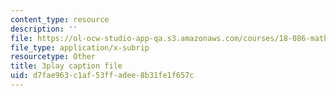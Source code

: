 ```yaml
---
content_type: resource
description: ''
file: https://ol-ocw-studio-app-qa.s3.amazonaws.com/courses/18-086-mathematical-methods-for-engineers-ii-spring-2006/d7fae963c1af53ffadee8b31fe1f657c_FrrTXj13DNk.vtt
file_type: application/x-subrip
resourcetype: Other
title: 3play caption file
uid: d7fae963-c1af-53ff-adee-8b31fe1f657c
---
```

